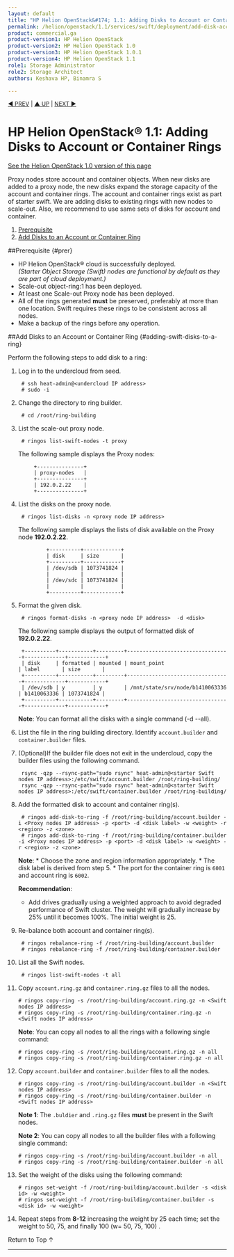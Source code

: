 ```yaml
---
layout: default
title: "HP Helion OpenStack&#174; 1.1: Adding Disks to Account or Container Rings"
permalink: /helion/openstack/1.1/services/swift/deployment/add-disk-account-container/
product: commercial.ga
product-version1: HP Helion OpenStack
product-version2: HP Helion OpenStack 1.0
product-version3: HP Helion OpenStack 1.0.1
product-version4: HP Helion OpenStack 1.1
role1: Storage Administrator
role2: Storage Architect
authors: Keshava HP, Binamra S

---
```

<!--PUBLISHED-->

<script>

function PageRefresh {
onLoad="window.refresh"
}

PageRefresh();

</script>


<p style="font-size: small;"> <a href=" /helion/openstack/1.1/services/swift/deployment/add-proxy-node/">&#9664; PREV</a> | <a href=" /helion/openstack/1.1/services/object/swift/expand-cluster/">&#9650; UP</a> | <a href="/helion/openstack/1.1/services/swift/deployment/add-disk-scale-out/"> NEXT &#9654</a> </p> 


# HP Helion OpenStack&#174; 1.1: Adding Disks to Account or Container Rings
[See the Helion OpenStack 1.0 version of this page](/helion/openstack/services/swift/deployment/add-disk-account-container/)

Proxy nodes store account and container objects. When new disks are added to a proxy node, the new disks expand the storage capacity of the account and container rings. The account and container rings exist as part of starter swift. We are adding disks to existing rings with new nodes to scale-out. Also, we recommend to use same sets of disks for account and container.

1. [Prerequisite](#prer)
2. [Add Disks to an Account or Container Ring](#adding-swift-disks-to-a-ring)

##Prerequisite {#prer}

* HP Helion OpenStack&#174; cloud is successfully deployed.<br />*(Starter Object Storage (Swift) nodes are functional by default as they are part of cloud deployment.)*
* Scale-out object-ring:1 has been deployed.
* At least one Scale-out Proxy node has been deployed.
* All of the rings generated **must** be preserved, preferably at more than one location. Swift requires these rings to be consistent across all nodes. 
* Make a backup of the rings before any operation.

##Add Disks to an Account or Container Ring {#adding-swift-disks-to-a-ring}

Perform the following steps to add disk to a ring:

1. Log in to the undercloud from seed. 

		# ssh heat-admin@<undercloud IP address> 
		# sudo -i

2. Change the directory to ring builder.

		# cd /root/ring-building


3. List the scale-out proxy node.

		# ringos list-swift-nodes -t proxy

	The following sample displays the Proxy nodes:

			+---------------+
			| proxy-nodes   |
			+---------------+
			| 192.0.2.22    |
			+---------------+

4. List the disks on the proxy node.

		# ringos list-disks -n <proxy node IP address> 

	The following sample displays the lists of disk available on the Proxy node **192.0.2.22**. 

				+----------+------------+
				| disk     | size       |
				+----------+------------+
				| /dev/sdb | 1073741824 |
				|          |            |
				| /dev/sdc | 1073741824 |
				|          |            |
				+----------+------------+
	
5. Format the given disk.

		# ringos format-disks -n <proxy node IP address>  -d <disk>

	The following sample displays the output of formatted disk of **192.0.2.22**.

		+----------+-----------+---------+---------------------------------+-------------+------------+
		| disk     | formatted | mounted | mount_point                     | label       | size       |
		+----------+-----------+---------+---------------------------------+-------------+------------+
		| /dev/sdb | y         | y       | /mnt/state/srv/node/b1410063336 | b1410063336 | 1073741824 |
		+----------+-----------+---------+---------------------------------+-------------+------------+


	**Note**: You can format all the disks with a single command (-d --all).

6. List the file in the ring building directory. Identify `account.builder` and `container.builder` files. 


8. (Optional)If the builder file does not exit in the undercloud, copy the builder files using the following command.

		rsync -qzp --rsync-path="sudo rsync" heat-admin@<starter Swift nodes IP address>:/etc/swift/account.builder /root/ring-building/
		rsync -qzp --rsync-path="sudo rsync" heat-admin@<starter Swift nodes IP address>:/etc/swift/container.builder /root/ring-building/



7. Add the formatted disk to account and container ring(s).

		# ringos add-disk-to-ring -f /root/ring-building/account.builder -i <Proxy nodes IP address> -p <port> -d <disk label> -w <weight> -r <region> -z <zone>
		# ringos add-disk-to-ring -f /root/ring-building/container.builder -i <Proxy nodes IP address> -p <port> -d <disk label> -w <weight> -r <region> -z <zone>

	**Note**: 
       * Choose the zone and region information appropriately.
       * The disk label is derived from step 5.
       * The port for the container ring is `6001` and account ring is `6002`.

	**Recommendation**: 
                
	* Add drives gradually using a weighted approach to avoid degraded performance of Swift cluster. The weight will gradually increase by 25% until it becomes 100%. The initial weight is 25.


8. Re-balance both account and container ring(s).

    	# ringos rebalance-ring -f /root/ring-building/account.builder
    	# ringos rebalance-ring -f /root/ring-building/container.builder	

9. List all the Swift nodes. 
    
    	# ringos list-swift-nodes -t all

10. Copy `account.ring.gz`  and  `container.ring.gz` files to all the nodes.

    	# ringos copy-ring -s /root/ring-building/account.ring.gz -n <Swift nodes IP address>
    	# ringos copy-ring -s /root/ring-building/container.ring.gz -n <Swift nodes IP address>

	**Note**: You can copy all nodes to all the rings with a following single command: 

		# ringos copy-ring -s /root/ring-building/account.ring.gz -n all
		# ringos copy-ring -s /root/ring-building/container.ring.gz -n all

11. Copy `account.builder`  and  `container.builder` files to all the nodes.


    	# ringos copy-ring -s /root/ring-building/account.builder -n <Swift nodes IP address>
    	# ringos copy-ring -s /root/ring-building/container.builder -n <Swift nodes IP address>


	**Note 1**: The `.buldier` and `.ring.gz` files **must** be present in the Swift nodes.
		
	**Note 2**: You can copy all nodes to all the builder files with a following single command: 

		# ringos copy-ring -s /root/ring-building/account.builder -n all
    	# ringos copy-ring -s /root/ring-building/container.builder -n all


12. Set the weight of the disks using the following command:
    
    	# ringos set-weight -f /root/ring-building/account.builder -s <disk id> -w <weight>
    	# ringos set-weight -f /root/ring-building/container.builder -s <disk id> -w <weight>
 
12. Repeat steps from **8-12** increasing the weight by 25 each time; set the weight to 50, 75, and finally 100 (w= 50, 75, 100) .

<a href="#top" style="padding:14px 0px 14px 0px; text-decoration: none;"> Return to Top &#8593; </a>

----
